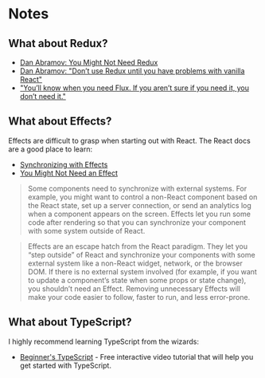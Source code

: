 # Notes

## What about Redux?

- [Dan Abramov: You Might Not Need Redux](https://medium.com/@dan_abramov/you-might-not-need-redux-be46360cf367)
- [Dan Abramov: "Don’t use Redux until you have problems with vanilla React"](https://twitter.com/dan_abramov/status/699241546248536064?s=20)
- ["You’ll know when you need Flux. If you aren’t sure if you need it, you don’t need it."](https://github.com/petehunt/react-howto#learning-flux)

## What about Effects?

Effects are difficult to grasp when starting out with React. The React docs are a good place to learn:

- [Synchronizing with Effects](https://react.dev/learn/synchronizing-with-effects)
- [You Might Not Need an Effect](https://react.dev/learn/you-might-not-need-an-effect)

> Some components need to synchronize with external systems. For example, you might want to control a non-React component based on the React state, set up a server connection, or send an analytics log when a component appears on the screen. Effects let you run some code after rendering so that you can synchronize your component with some system outside of React.

> Effects are an escape hatch from the React paradigm. They let you “step outside” of React and synchronize your components with some external system like a non-React widget, network, or the browser DOM. If there is no external system involved (for example, if you want to update a component’s state when some props or state change), you shouldn’t need an Effect. Removing unnecessary Effects will make your code easier to follow, faster to run, and less error-prone.

## What about TypeScript?

I highly recommend learning TypeScript from the wizards:

- [Beginner's TypeScript](https://www.totaltypescript.com/tutorials/beginners-typescript) - Free interactive video tutorial that will help you get started with TypeScript.

